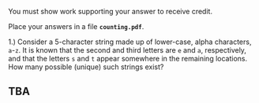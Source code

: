 You must show work supporting your answer to receive credit.

Place your answers in a file **`counting.pdf`**.

1.) Consider a 5-character string made up of lower-case, alpha characters, `a`-`z`.  It is known that the second and third letters are `e` and `a`, respectively, and that the letters `s` and `t` appear somewhere in the remaining locations.  How many possible (unique) such strings exist?



## TBA


